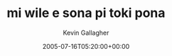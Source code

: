 ---
title: 'mi wile e sona pi toki pona'
posts: 2
hash: 't430'
author: 'Kevin Gallagher'
date: 2005-07-16T05:20:00+00:00
sources:
  - http://forums.tokipona.org/viewtopic.php%3Ft=430.html
---